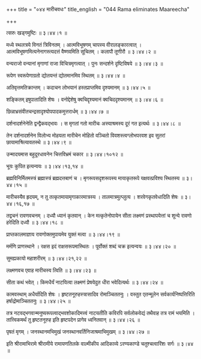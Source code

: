 +++
title = "०४४ मारीचवधः"
title_english = "044 Rama eliminates Maareecha"

+++


त्सरुः खड्गमुष्टिः  ॥  ३।४४।१  ॥   

  

मध्ये स्थलत्रये विनतं त्रिविनतम् । आत्मविभूषणम् चापस्य वीरालङ्कारत्वात्
। आत्मविभूषणमित्यनेनागस्त्यदत्तं वैष्णवमिति सूचितम् । कलापौ तूणीरौ  ॥ 
३।४४।२ ॥   

  

वन्यराजो वन्यानां मृगाणां राजा विचित्रमृगत्वात् । पुनः सन्दर्शने
दृष्टिविषये  ॥  ३।४४।३  ॥   

  

रूपेण स्वरूपेणाग्रतो द्योतयन्तं द्योतमानमिव स्थितम्  ॥  ३।४४।४  ॥   

  

अतिवृत्तमतिक्रान्तम् । कदाचन लोभयानं हस्तप्राप्तमिव दृश्यमानम्  ॥ 
३।४४।५ ॥   

  

शङ्कितम् इषुपातादिति शेषः । वनोद्देशेषु क्वचिद्दृश्यमानं
क्वचिददृश्यमानम्  ॥  ३।४४।६  ॥   

  

छिन्नाभ्रसंवीतचन्द्रसादृश्योपपादकमुत्तरार्धम्  ॥  ३।४४।७  ॥   

  

दर्शनादर्शनेनेति द्वन्द्वैकवद्भावः । स मृगतां गतो मारीचः अस्याश्रमस्य
दूरं गत इत्यर्थः  ॥  ३।४४।८  ॥   

  

तेन दर्शनादर्शनेन विलोभ्य मोहयता मारीचेन मोहितो वञ्चितो
विवशस्त्वग्लोभपरवश इव सुतरां छायामाश्रित्यावतस्थे  ॥  ३।४४।९  ॥   

  

उन्मादयमास बहुदूरधावनेन चित्तविभ्रमं चकार  ॥  ३।४४।१०१२  ॥   

  

भूयः कुपित इत्यन्वयः  ॥  ३।४४।१३,१४  ॥   

  

ब्रह्मविनिर्मितमस्त्रं ब्रह्मास्त्रं ब्रह्मदत्तबाणं च । मृगरूपसदृशरूपस्य
मायाकृतरूपे यक्षवत्प्रविश्य स्थितस्य  ॥  ३।४४।१५  ॥   

  

मारीचस्यैव हृदयम्, न तु तत्कृतमायामृगाकारमात्रस्य । तालमात्रमुत्प्लुत्य
। शरवेगकृतवेधादिति शेषः  ॥  ३।४४।१६,१७  ॥   

  

तद्वचनं रावणवचनम् । दध्यौ ध्यानं कृतवान् । केन मत्कृतेनोपायेन सीता
लक्ष्मणं प्रस्थापयेत्तां च शून्ये रावणो हरेदिति दध्यौ  ॥  ३।४४।१८  ॥   

  

प्राप्तकालमाज्ञाय रावणोक्तमुपायमेव युक्तं मत्वा  ॥  ३।४४।१९  ॥   

  

मर्मणि प्राणस्थाने । रक्षस इदं राक्षसरूपमास्थितः । पूर्वोक्तं शब्दं चक्र
इत्यन्वयः  ॥  ३।४४।२०  ॥   

  

सुमह्यकायो महाशरीरम्  ॥  ३।४४।२१,२२  ॥   

  

लक्ष्मणवच एवाह मारीचस्य त्विति  ॥  ३।४४।२३  ॥   

  

सीता कथं भवेत् । किमधैर्यं नाटयित्वा लक्ष्मणं प्रेषयेदुत धीरा
भवेदित्यर्थः  ॥  ३।४४।२४  ॥   

  

कामवस्थाम् अधैर्यादिति शेषः । हृष्टतनूरुहस्त्रासादिव रोमाञ्चिततनुः ।
वस्तुत एतन्मूलेन सर्वकार्यनिष्पत्तिरिति हर्षाद्रोमाञ्चिततनुः  ॥  ३।४४।२५
 ॥   

  

तत्र नटवद्भगवान्मनुष्यरूपत्वाद्भवशोकादिमत्त्वं नाटयतीति कविरपि
सर्वलोकवेद्यं तथैवाह तत्र रामं भयमिति । तात्त्विकमर्थं तु हृष्टतनूरुह
इति हृष्टपदेन प्रागेव ध्वनितवान्  ॥  ३।४४।२६  ॥   

  

पृषतं मृगम् । जनस्थानमभिमुखं जनस्थानवर्तिनिजाश्रमाभिमुखम्  ॥  ३।४४।२७ ॥   

  

इति श्रीरामाभिरामे श्रीरामीये रामायणतिलके वाल्मीकीय आदिकाव्ये
ऽरण्यकाण्डे चतुश्चत्वारिंशः सर्गः  ॥  ३।४४  ॥   

  


